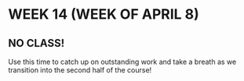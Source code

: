 # WEEK 14 (WEEK OF APRIL 8)
## NO CLASS!

Use this time to catch up on outstanding work and take a breath as we transition into the second half of the course!

